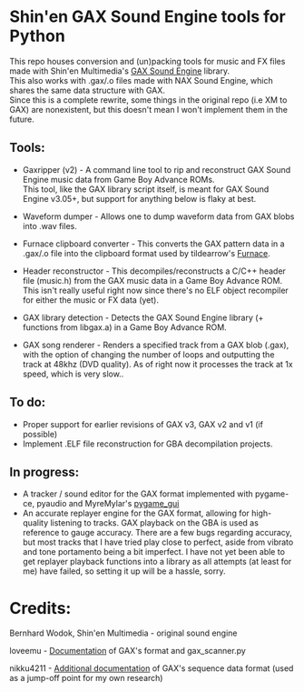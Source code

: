 # Shin'en GAX Sound Engine tools for Python

This repo houses conversion and (un)packing tools for music and FX files made with Shin'en Multimedia's [GAX Sound Engine] library.  
This also works with .gax/.o files made with NAX Sound Engine, which shares the same data structure with GAX.  
Since this is a complete rewrite, some things in the original repo (i.e XM to GAX) are nonexistent, but this doesn't mean I won't implement them in the future.


## Tools:
- Gaxripper (v2) - A command line tool to rip and reconstruct GAX Sound Engine music data from Game Boy Advance ROMs.  
  This tool, like the GAX library script itself, is meant for GAX Sound Engine v3.05+, but support for anything below is flaky at best.

- Waveform dumper - Allows one to dump waveform data from GAX blobs into .wav files.

- Furnace clipboard converter - This converts the GAX pattern data in a .gax/.o file into the clipboard format used by tildearrow's [Furnace].

- Header reconstructor - This decompiles/reconstructs a C/C++ header file (music.h) from the GAX music data in a Game Boy Advance ROM. This isn't really useful right now since there's no ELF object recompiler for either the music or FX data (yet).

- GAX library detection - Detects the GAX Sound Engine library (+ functions from libgax.a) in a Game Boy Advance ROM.

- GAX song renderer - Renders a specified track from a GAX blob (.gax), with the option of changing the number of loops and outputting the track at 48khz (DVD quality). As of right now it processes the track at 1x speed, which is very slow..

## To do:
- Proper support for earlier revisions of GAX v3, GAX v2 and v1 (if possible)
- Implement .ELF file reconstruction for GBA decompilation projects.

## In progress:
- A tracker / sound editor for the GAX format implemented with pygame-ce, pyaudio and MyreMylar's [pygame_gui]
- An accurate replayer engine for the GAX format, allowing for high-quality listening to tracks. GAX playback on the GBA is used as reference to gauge accuracy. There are a few bugs regarding accuracy, but most tracks that I have tried play close to perfect, aside from vibrato and tone portamento being a bit imperfect. I have not yet been able to get replayer playback functions into a library as all attempts (at least for me) have failed, so setting it up will be a hassle, sorry.


Credits:
==============
Bernhard Wodok, Shin'en Multimedia - original sound engine

loveemu - [Documentation] of GAX's format and gax_scanner.py

nikku4211 - [Additional documentation] of GAX's sequence data format (used as a jump-off point for my own research)


[gax sound engine]: <https://www.shinen.com/music/music.php3?gax>
[documentation]: <https://gist.github.com/loveemu/9b3063ffd9a76cb18e379324e43f3251>
[additional documentation]: <https://gist.github.com/loveemu/9b3063ffd9a76cb18e379324e43f3251?permalink_comment_id=3504799#gistcomment-3504799>
[furnace]: <https://github.com/tildearrow/furnace>
[pygame_gui]:<https://github.com/MyreMylar/pygame_gui>
